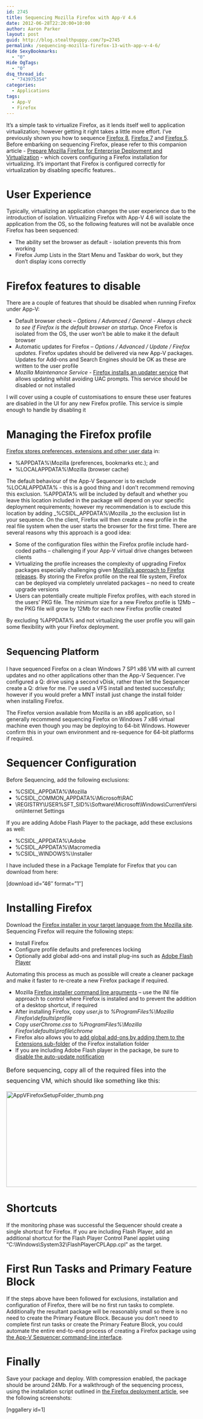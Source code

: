 ```yaml
---
id: 2745
title: Sequencing Mozilla Firefox with App-V 4.6
date: 2012-06-28T22:20:00+10:00
author: Aaron Parker
layout: post
guid: http://blog.stealthpuppy.com/?p=2745
permalink: /sequencing-mozilla-firefox-13-with-app-v-4-6/
Hide SexyBookmarks:
  - "0"
Hide OgTags:
  - "0"
dsq_thread_id:
  - "743975354"
categories:
  - Applications
tags:
  - App-V
  - Firefox
---
```

<img alt="" src="http://stealthpuppy.com/wp-content/uploads/2011/06/062611_1120_SequencingM1.png" align="right" />It&#8217;s a simple task to virtualize Firefox, as it lends itself well to application virtualization; however getting it right takes a little more effort. I&#8217;ve previously shown you how to sequence [Firefox 8](http://stealthpuppy.com/virtualisation/sequencing-mozilla-firefox-8/), [Firefox 7](http://stealthpuppy.com/virtualisation/sequencing-mozilla-firefox-7/) and [Firefox 5](http://stealthpuppy.com/virtualisation/sequencing-mozilla-firefox-5/). Before embarking on sequencing Firefox, please refer to this companion article - [Prepare Mozilla Firefox for Enterprise Deployment and Virtualization](http://stealthpuppy.com/deployment/prepare-mozilla-firefox-for-enterprise-deployment-and-virtualization/) - which covers configuring a Firefox installation for virtualizing. It&#8217;s important that Firefox is configured correctly for virtualization by disabling specific features..

# User Experience

Typically, virtualizing an application changes the user experience due to the introduction of isolation. Virtualizing Firefox with App-V 4.6 will isolate the application from the OS, so the following features will not be available once Firefox has been sequenced:

  * The ability set the browser as default - isolation prevents this from working
  * Firefox Jump Lists in the Start Menu and Taskbar do work, but they don&#8217;t display icons correctly

# Firefox features to disable

There are a couple of features that should be disabled when running Firefox under App-V:

  * Default browser check – _Options / Advanced / General - Always check to see if Firefox is the default browser on startup_. Once Firefox is isolated from the OS, the user won&#8217;t be able to make it the default browser
  * Automatic updates for Firefox – _Options / Advanced / Update / Firefox updates._ Firefox updates should be delivered via new App-V packages. Updates for Add-ons and Search Engines should be OK as these are written to the user profile
  * _Mozilla Maintenance Service_ - [Firefox installs an updater service](http://support.mozilla.org/en-US/kb/what-mozilla-maintenance-service) that allows updating whilst avoiding UAC prompts. This service should be disabled or not installed

I will cover using a couple of customisations to ensure these user features are disabled in the UI for any new Firefox profile. This service is simple enough to handle by disabling it

# Managing the Firefox profile

[Firefox stores preferences, extensions and other user data](http://kb.mozillazine.org/Profile_folder_-_Firefox) in:

  * %APPDATA%\Mozilla (preferences, bookmarks etc.); and
  * %LOCALAPPDATA%\Mozilla (browser cache)

The default behaviour of the App-V Sequencer is to exclude %LOCALAPPDATA% - this is a good thing and I don&#8217;t recommend removing this exclusion. %APPDATA% will be included by default and whether you leave this location included in the package will depend on your specific deployment requirements; however my recommendation is to exclude this location by adding _%CSIDL_APPDATA%\Mozilla _to the exclusion list in your sequence. On the client, Firefox will then create a new profile in the real file system when the user starts the browser for the first time. There are several reasons why this approach is a good idea:

  * Some of the configuration files within the Firefox profile include hard-coded paths – challenging if your App-V virtual drive changes between clients
  * Virtualizing the profile increases the complexity of upgrading Firefox packages especially challenging given [Mozilla&#8217;s approach to Firefox releases](http://www.zdnet.com/blog/bott/mozilla-to-enterprise-customers-drop-dead/3497). By storing the Firefox profile on the real file system, Firefox can be deployed via completely unrelated packages – no need to create upgrade versions
  * Users can potentially create multiple Firefox profiles, with each stored in the users&#8217; PKG file. The minimum size for a new Firefox profile is 12Mb – the PKG file will grow by 12Mb for each new Firefox profile created

By excluding %APPDATA% and not virtualizing the user profile you will gain some flexibility with your Firefox deployment.

# <span style="font-size: 1.5rem; line-height: 1.5;">Sequencing Platform</span>

I have sequenced Firefox on a clean Windows 7 SP1 x86 VM with all current updates and no other applications other than the App-V Sequencer. I’ve configured a Q: drive using a second vDisk, rather than let the Sequencer create a Q: drive for me. I&#8217;ve used a VFS install and tested successfully; however if you would prefer a MNT install just change the install folder when installing Firefox.

The Firefox version available from Mozilla is an x86 application, so I generally recommend sequencing Firefox on Windows 7 x86 virtual machine even though you may be deploying to 64-bit Windows. However confirm this in your own environment and re-sequence for 64-bit platforms if required.

# Sequencer Configuration

Before Sequencing, add the following exclusions:

  * %CSIDL_APPDATA%\Mozilla
  * %CSIDL\_COMMON\_APPDATA%\Microsoft\RAC
  * \REGISTRY\USER\%SFT_SID%\Software\Microsoft\Windows\CurrentVersion\Internet Settings

If you are adding Adobe Flash Player to the package, add these exclusions as well:

  * %CSIDL_APPDATA%\Adobe
  * %CSIDL_APPDATA%\Macromedia
  * %CSIDL_WINDOWS%\Installer

I have included these in a Package Template for Firefox that you can download from here:

<p class="download">
  [download id=&#8221;46&#8243; format=&#8221;1&#8243;]
</p>

# Installing Firefox

Download the [Firefox installer in your target language from the Mozilla site](http://www.mozilla.com/firefox/all.html). Sequencing Firefox will require the following steps:

  * Install Firefox
  * Configure profile defaults and preferences locking
  * Optionally add global add-ons and install plug-ins such as [Adobe Flash Player](https://www.adobe.com/devnet/flashplayer/enterprise_deployment.html)

Automating this process as much as possible will create a cleaner package and make it faster to re-create a new Firefox package if required.

  * Mozilla [Firefox installer command line arguments](https://wiki.mozilla.org/Installer:Command_Line_Arguments) – use the INI file approach to control where Firefox is installed and to prevent the addition of a desktop shortcut, if required
  * After installing Firefox, copy _user.js_ to _%ProgramFiles%\Mozilla Firefox\defaults\profile_
  * Copy _userChrome.css_ to _%ProgramFiles%\Mozilla Firefox\defaults\profile\chrome_
  * Firefox also allows you to [add global add-ons by adding them to the Extensions sub-folder](http://kb.mozillazine.org/Installing_extensions) of the Firefox installation folder
  * If you are including Adobe Flash player in the package, be sure to [disable the auto-update notification](http://kb2.adobe.com/cps/167/16701594.html)

<span style="line-height: 1.714285714; font-size: 1rem;">Before sequencing, copy all of the required files into the sequencing VM, which should like something like this:</span>

<img class="alignnone size-full wp-image-3064" alt="AppVFirefoxSetupFolder_thumb.png" src="http://stealthpuppy.com/wp-content/uploads/2013/03/AppVFirefoxSetupFolder_thumb.png" width="660" height="253" srcset="https://stealthpuppy.com/wp-content/uploads/2013/03/AppVFirefoxSetupFolder_thumb.png 660w, https://stealthpuppy.com/wp-content/uploads/2013/03/AppVFirefoxSetupFolder_thumb-150x57.png 150w, https://stealthpuppy.com/wp-content/uploads/2013/03/AppVFirefoxSetupFolder_thumb-300x115.png 300w, https://stealthpuppy.com/wp-content/uploads/2013/03/AppVFirefoxSetupFolder_thumb-624x239.png 624w" sizes="(max-width: 660px) 100vw, 660px" /> 

# Shortcuts

If the monitoring phase was successful the Sequencer should create a single shortcut for Firefox. If you are including Flash Player, add an additional shortcut for the Flash Player Control Panel applet using &#8220;C:\Windows\System32\FlashPlayerCPLApp.cpl&#8221; as the target.

# First Run Tasks and Primary Feature Block

If the steps above have been followed for exclusions, installation and configuration of Firefox, there will be no first run tasks to complete. Additionally the resultant package will be reasonably small so there is no need to create the Primary Feature Block. Because you don&#8217;t need to complete first run tasks or create the Primary Feature Block, you could automate the entire end-to-end process of creating a Firefox package using [the App-V Sequencer command-line interface](http://softwaredeployment.wordpress.com/2011/04/15/app-v-4-6-sp1-command-line-interface/).

# Finally

Save your package and deploy. With compression enabled, the package should be around 24Mb. For a walkthrough of the sequencing process, using the installation script outlined in [the Firefox deployment article](http://stealthpuppy.com/deployment/prepare-mozilla-firefox-for-enterprise-deployment-and-virtualization/), see the following screenshots:

[nggallery id=1]